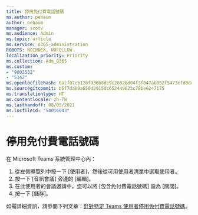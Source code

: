 ```yaml
---
title: 停用免付費電話號碼
ms.author: pebaum
author: pebaum
manager: scotv
ms.audience: Admin
ms.topic: article
ms.service: o365-administration
ROBOTS: NOINDEX, NOFOLLOW
localization_priority: Priority
ms.collection: Adm_O365
ms.custom:
- "9002532"
- "5142"
ms.openlocfilehash: 6acf07cb12bf936b8de9c2602bd04f3f047ab052f5473cfd8d4281215132b327
ms.sourcegitcommit: b5f7da89a650d2915dc652449623c78be6247175
ms.translationtype: HT
ms.contentlocale: zh-TW
ms.lasthandoff: 08/05/2021
ms.locfileid: "54016043"
---
```

# <a name="disabling-toll-free-numbers"></a>停用免付費電話號碼

在 Microsoft Teams 系統管理中心內：

1. 從左側導覽列中按一下 [使用者]，然後從可用使用者清單中選取使用者。
2. 按一下 [音訊會議] 旁邊的 [編輯]。
3. 在此使用者的會議邀請中，您可以將 [包含免付費電話號碼] 設為 [關閉]。
4. 按一下 [儲存]。

如需詳細資訊，請參閱下列文章：[針對特定 Teams 使用者停用免付費電話號碼](https://docs.microsoft.com/microsoftteams/disabling-toll-free-numbers-for-specific-teams-users)。

